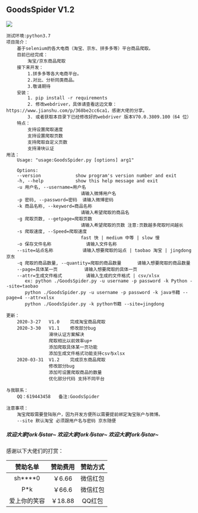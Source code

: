 ## GoodsSpider V1.2

![](https://i.loli.net/2020/03/27/cKx7ePL5HYalSA4.png)

	测试环境:python3.7
	项目简介：
		基于selenium的各大电商（淘宝、京东、拼多多等）平台商品爬取。
		目前已经完成：
			淘宝/京东商品爬取
		接下来开发：
			1.拼多多等各大电商平台。
			2.对比、分析同类商品。
			3.敬请期待
		安装：
			1. pip install -r requirements
			2. 修改webdriver，具体请查看这边文章：https://www.jianshu.com/p/368be2cc6ca1，感谢大佬的分享。
			3. 或者获取本目录下已经修改好的webdriver 版本V70.0.3809.100（64 位）
		特点：
			支持设置爬取速度
			支持设置爬取页数
			支持爬取自定义页数
			支持滑块认证
	用法：
		Usage: "usage:GoodsSpider.py [options] arg1"
	
		Options:
	  	--version             show program's version number and exit
	  	-h, --help            show this help message and exit
	  	-u 用户名, --username=用户名
	                        	请输入微博用户名
	  	-p 密码, --password=密码  请输入微博密码
	  	-k 商品名称, --keyword=商品名称
	                        	请输入希望爬取的商品名
	  	-g 爬取页数, --getpage=爬取页数
	                        	请输入希望爬取的页数 注意:页数越多爬取时间越长
	  	-s 爬取速度, --Speed=爬取速度
	                        	fast 快 | medium 中等 | slow 慢
	  	-o 保存文件名称             请输入文件名称
	  	--site=站点名称           请输入想要爬取的站点 | taobao 淘宝 | jingdong 京东
	  	-q 爬取的商品数量, --quantity=爬取的商品数量      请输入想要爬取的商品数量
	  	--page=具体某一页          请输入想要爬取的具体一页
	  	--attr=生成文件格式         请输入生成的文件格式 | csv/xlsx
	       ex: python ./GoodsSpider.py -u username -p password -k Python --site=taobao
	       python ./GoodsSpider.py -u username -p password -k java书籍 --page=4 --attr=xlsx
	       python ./GoodsSpider.py -k python书籍 --site=jingdong

	更新：
		2020-3-27	V1.0	完成淘宝商品爬取
		2020-3-30	V1.1	修改部分bug
					滑块认证方案解决
					爬取相比以前效率up+
					添加爬取具体某一页功能 
					添加生成文件格式功能支持csv与xlsx
		2020-03-31	V1.2	完成京东商品爬取
					修改部分bug
					添加可设置爬取商品的数量
					优化部分代码 支持不同平台

	与我联系：
		QQ：619443458   备注:GoodsSpider
	
	注意事项：
		淘宝爬取需要登陆账户，因为开发方便所以需要提前绑定淘宝账户与微博。
		--site 默认淘宝 必须跟用户名与密码 京东随便
##### 欢迎大家fork与star~  欢迎大家fork与star~  欢迎大家fork与star~


感谢以下大佬们的打赏：

| 赞助名单 | 赞助费用 | 赞助方式 |
| :------: | :------: | :------: |
| sh****0  |  ￥6.66  | 微信红包 |
|  P*k  |  ￥66.6  | 微信红包 |
|爱上你的笑容|￥18.88|QQ红包|
